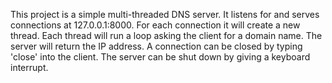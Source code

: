 This project is a simple multi-threaded DNS server. It listens for and serves connections at 127.0.0.1:8000. For each connection it will create a new thread. Each thread will run a loop asking the client for a domain name. The server will return the IP address. A connection can be closed by typing 'close' into the client. The server can be shut down by giving a keyboard interrupt.